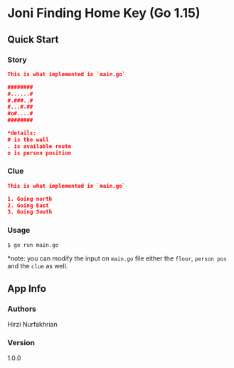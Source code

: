 # Joni Finding Home Key (Go 1.15)

## Quick Start

### Story

```json
This is what implemented in `main.go`

########
#......#
#.###..#
#...#.##
#o#....#
########

*details:
# is the wall
. is available route
o is person position
```

### Clue

```json
This is what implemented in `main.go`

1. Going north
2. Going East
3. Going South
```

### Usage

``` bash
$ go run main.go
```
*note: you can modify the input on `main.go` file either the `floor`, `person pos` and the `clue` as well.



## App Info

### Authors

Hirzi Nurfakhrian

### Version

1.0.0
